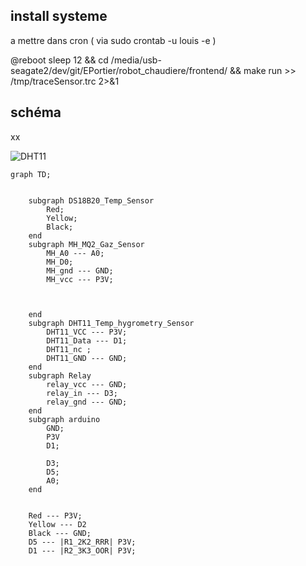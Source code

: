 ## install systeme
a mettre dans cron ( via sudo crontab -u louis -e )

@reboot sleep 12 && cd /media/usb-seagate2/dev/git/EPortier/robot_chaudiere/frontend/ && make run >> /tmp/traceSensor.trc 2>&1


## schéma








xx


![DHT11](https://components101.com/sites/default/files/component_pin/DHT11%E2%80%93Temperature-Sensor-Pinout.jpg)










```mermaid
graph TD;


    subgraph DS18B20_Temp_Sensor
        Red;
        Yellow;
        Black;
    end
    subgraph MH_MQ2_Gaz_Sensor
        MH_A0 --- A0;
        MH_D0;
        MH_gnd --- GND;
        MH_vcc --- P3V;
        


    end
    subgraph DHT11_Temp_hygrometry_Sensor
        DHT11_VCC --- P3V;
        DHT11_Data --- D1;
        DHT11_nc ;
        DHT11_GND --- GND;
    end
    subgraph Relay
        relay_vcc --- GND;
        relay_in --- D3;
        relay_gnd --- GND;
    end
    subgraph arduino
        GND;
        P3V
        D1;

        D3;
        D5;
        A0;
    end


    Red --- P3V;
    Yellow --- D2
    Black --- GND;
    D5 --- |R1_2K2_RRR| P3V;
    D1 --- |R2_3K3_OOR| P3V;




```













